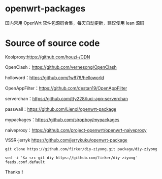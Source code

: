 # openwrt-packages
国内常用 OpenWrt 软件包源码合集，每天自动更新，建议使用 lean 源码

# Source of source code

Koolproxy:https://github.com/houzi-/CDN

OpenClash：https://github.com/vernesong/OpenClash

holloword：https://github.com/fw876/helloworld

OpenAppFilter：https://github.com/destan19/OpenAppFilter

serverchan：https://github.com/tty228/luci-app-serverchan

passwall：https://github.com/Lienol/openwrt-package

mypackages：https://github.com/siropboy/mypackages

naiveproxy：https://github.com/project-openwrt/openwrt-naiveproxy

VSSR-jerryk https://github.com/jerrykuku/openwrt-package

```git clone https://github.com/firker/diy-ziyong.git package/diy-ziyong```

```sed -i '$a src-git diy https://github.com/firker/diy-ziyong' feeds.conf.default```

Thanks！
